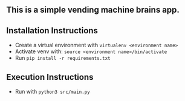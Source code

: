 ## This is a simple vending machine brains app.

## Installation Instructions

- Create a virtual environment with `virtualenv <environment name>`
- Activate venv with: `source <environment name>/bin/activate`
- Run `pip install -r requirements.txt`

## Execution Instructions
- Run with `python3 src/main.py`
